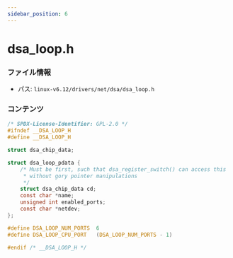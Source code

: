 ```yaml
---
sidebar_position: 6
---
```

# dsa_loop.h

### ファイル情報

- パス: `linux-v6.12/drivers/net/dsa/dsa_loop.h`

### コンテンツ

```h
/* SPDX-License-Identifier: GPL-2.0 */
#ifndef __DSA_LOOP_H
#define __DSA_LOOP_H

struct dsa_chip_data;

struct dsa_loop_pdata {
	/* Must be first, such that dsa_register_switch() can access this
	 * without gory pointer manipulations
	 */
	struct dsa_chip_data cd;
	const char *name;
	unsigned int enabled_ports;
	const char *netdev;
};

#define DSA_LOOP_NUM_PORTS	6
#define DSA_LOOP_CPU_PORT	(DSA_LOOP_NUM_PORTS - 1)

#endif /* __DSA_LOOP_H */

```
